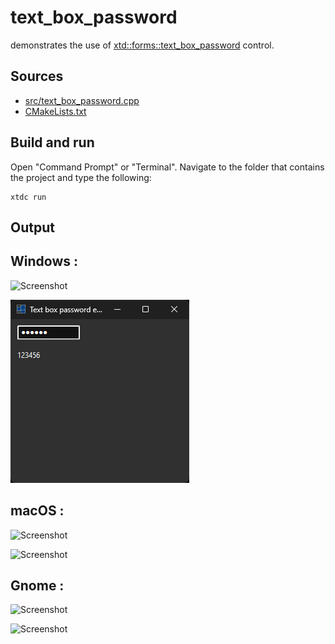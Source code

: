 # text_box_password

demonstrates the use of [xtd::forms::text_box_password](https://gammasoft71.github.io/xtd/reference_guides/latest/classxtd_1_1forms_1_1text__box.html#aae0d3ea61c5f5e178d7e8b55b9832139) control.

## Sources

* [src/text_box_password.cpp](src/text_box_password.cpp)
* [CMakeLists.txt](CMakeLists.txt)

## Build and run

Open "Command Prompt" or "Terminal". Navigate to the folder that contains the project and type the following:

```shell
xtdc run
```

## Output

## Windows :

![Screenshot](../../../../docs/pictures/examples/text_box_password_w.png)

![Screenshot](../../../../docs/pictures/examples/text_box_password_wd.png)

## macOS :

![Screenshot](../../../../docs/pictures/examples/text_box_password_m.png)

![Screenshot](../../../../docs/pictures/examples/text_box_password_md.png)

## Gnome :

![Screenshot](../../../../docs/pictures/examples/text_box_password_g.png)

![Screenshot](../../../../docs/pictures/examples/text_box_password_gd.png)
